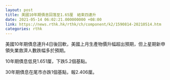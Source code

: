 ```yaml
---
layout: post
title: 美國10年期債息回落至1.65厘　結束四連升
date: 2021-05-14 06:02:21.000000000 +08:00
link: https://news.rthk.hk/rthk/ch/component/k2/1590814-20210514.htm
categories: rthk
---
```


美國10年期債息連升4日後回軟，美國上月生產物價升幅超出預期，但上星期新申領失業救濟人數跌幅多於預期。

10年期債息低見1.651厘，下跌5.2個基點。

30年期債息在尾市亦跌1個基點，報2.406厘。
